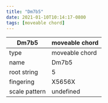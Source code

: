 ```yaml
---
title: "Dm7b5"
date: 2021-01-10T10:14:17-0800
tags: [moveable chord]
---
```


|Dm7b5|moveable chord|
|---|---|
|type|moveable chord|
|name|Dm7b5|
|root string|5|
|fingering|X5656X|
|scale pattern|undefined|
